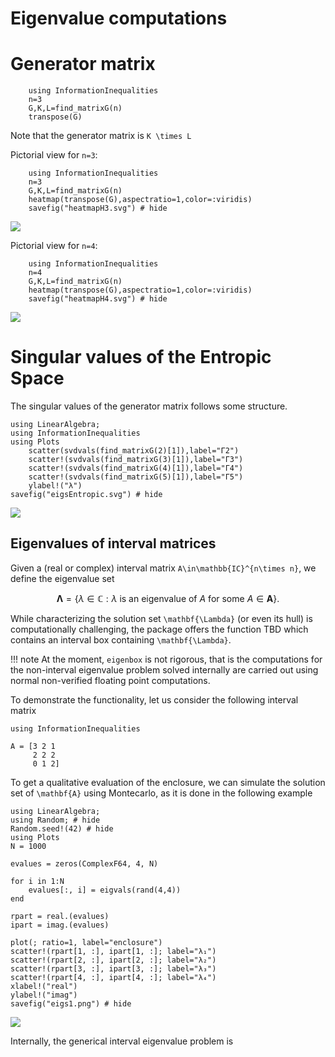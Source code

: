# Eigenvalue computations
# Generator matrix
```@example EntropicMatrix
    using InformationInequalities
    n=3
    G,K,L=find_matrixG(n)
    transpose(G)
```
Note that the generator matrix is `K \times L` 

Pictorial view for `n=3`:
```@example EntropicMatrixPlot
    using InformationInequalities
    n=3
    G,K,L=find_matrixG(n)
    heatmap(transpose(G),aspectratio=1,color=:viridis)
    savefig("heatmapH3.svg") # hide 
```
![](heatmapH3.svg)


Pictorial view for `n=4`:
```@example EntropicMatrixPlot4
    using InformationInequalities
    n=4
    G,K,L=find_matrixG(n)
    heatmap(transpose(G),aspectratio=1,color=:viridis)
    savefig("heatmapH4.svg") # hide 
```
![](heatmapH4.svg)

# Singular values of the Entropic Space
The singular values of the generator matrix follows some structure.

```@example eigsEntropic
using LinearAlgebra;
using InformationInequalities
using Plots
	scatter(svdvals(find_matrixG(2)[1]),label="Γ2")
    scatter!(svdvals(find_matrixG(3)[1]),label="Γ3")
    scatter!(svdvals(find_matrixG(4)[1]),label="Γ4")
    scatter!(svdvals(find_matrixG(5)[1]),label="Γ5")
    ylabel!("λ")
savefig("eigsEntropic.svg") # hide
```
![](eigsEntropic.svg)

## Eigenvalues of interval matrices

Given a (real or complex) interval matrix ``A\in\mathbb{IC}^{n\times n}``, we define the eigenvalue set 

```math
\mathbf{\Lambda}=\{\lambda\in\mathbb{C}: \lambda\text{ is an eigenvalue of }A\text{ for some }A\in\mathbf{A}\}.
```

While characterizing the solution set ``\mathbf{\Lambda}`` (or even its hull) is computationally challenging, the package offers the function TBD which contains an interval box containing ``\mathbf{\Lambda}``. 

!!! note
    At the moment, `eigenbox` is not rigorous, that is the computations for the non-interval eigenvalue problem solved internally are carried out using normal non-verified floating point computations.

To demonstrate the functionality, let us consider the following interval matrix

```@example eigs1
using InformationInequalities

A = [3 2 1
     2 2 2
     0 1 2]
```



To get a qualitative evaluation of the enclosure, we can simulate the solution set of ``\mathbf{A}`` using Montecarlo, as it is done in the following example

```@example eigs1
using LinearAlgebra;
using Random; # hide
Random.seed!(42) # hide
using Plots
N = 1000

evalues = zeros(ComplexF64, 4, N)

for i in 1:N
    evalues[:, i] = eigvals(rand(4,4))
end

rpart = real.(evalues)
ipart = imag.(evalues)

plot(; ratio=1, label="enclosure")
scatter!(rpart[1, :], ipart[1, :]; label="λ₁")
scatter!(rpart[2, :], ipart[2, :]; label="λ₂")
scatter!(rpart[3, :], ipart[3, :]; label="λ₃")
scatter!(rpart[4, :], ipart[4, :]; label="λ₄")
xlabel!("real")
ylabel!("imag")
savefig("eigs1.png") # hide
```

![](eigs1.png)

Internally, the generical interval eigenvalue problem is